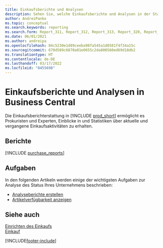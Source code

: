 ```yaml
---
title: Einkaufsberichte und Analysen
description: Sehen Sie, welche Einkaufsberichte und Analysen in der Standardversion von Business Central verfügbar sind, damit Sie Ihr Unternehmen im Auge behalten können.
author: AndreiPanko
ms.topic: conceptual
ms.search.keywords: reporting
ms.search.form: Report_311, Report_312, Report_313, Report_320, Report_709, Report_707, Report_709, Report_714, Report_716, Report_720
ms.date: 06/01/2021
ms.author: andreipa
ms.openlocfilehash: 84c5230e1d89ceeba98fa545a1d0581f4f34a15c
ms.sourcegitcommit: 670d589c6870a01e0655c2da800560ed69d18db2
ms.translationtype: HT
ms.contentlocale: de-DE
ms.lasthandoff: 03/17/2022
ms.locfileid: "8455698"
---
```

# <a name="purchase-reports-and-analytics-in-business-central"></a>Einkaufsberichte und Analysen in Business Central

Die Einkaufsberichterstattung in [!INCLUDE [prod_short](includes/prod_short.md)] ermöglicht es Prokuristen und Experten, Einblicke in und Statistiken über aktuelle und vergangene Einkaufsaktivitäten zu erhalten.  

## <a name="reports"></a>Berichte
[!INCLUDE [purchase_reports](includes/purchase-reports-include.md)]

## <a name="tasks"></a>Aufgaben
In den folgenden Artikeln werden einige der wichtigsten Aufgaben zur Analyse des Status Ihres Unternehmens beschrieben:

* [Analyseberichte erstellen](bi-how-create-analysis-views-reports.md)  
* [Artikelverfügbarkeit anzeigen](inventory-how-availability-overview.md)  


## <a name="see-also"></a>Siehe auch
[Einrichten des Einkaufs](purchasing-setup-purchasing.md)  
[Einkauf](purchasing-manage-purchasing.md)  

[!INCLUDE[footer-include](includes/footer-banner.md)]
